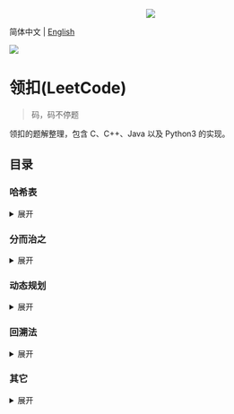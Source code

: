 <p align="center"><img src="https://leetcode.com/static/images/LeetCode_Sharing.png"></p>

简体中文 | [English](README_EN.md)

![](https://img.shields.io/badge/license-MIT-000000.svg?style=flat)

领扣(LeetCode)
=============
> 码，码不停题

领扣的题解整理，包含 C、C++、Java 以及 Python3 的实现。

## 目录
### 哈希表
<details>
<summary>展开</summary>

* :+1: [两数之和](Python3/0001._Two_Sum.py)
* :+1: [无重复字符的最长子串](Python3/0003._Longest_Substring_Without_Repeating_Characters.py)
    - 提示：滑动窗口。
* []()

</details>

### 分而治之
<details>
<summary>展开</summary>

* :+1: [寻找两个有序数组的中位数](Python3/0004._Median_of_Two_Sorted_Arrays.py) :trollface:
    - 提示：将奇、偶长度的数组合并成一种情况。
    - 进阶：除了分而治之，试想另外的解决方案。
* :+1: [合并K个排序链表](Python3/0023._Merge_k_Sorted_Lists.py) :trollface:
* []()

</details>

### 动态规划
<details>
<summary>展开</summary>

* :+1: [正则表达式匹配](Python3/0010._Regular_Expression_Matching.py) :trollface:
* :+1: [最长有效括号](Python3/0032._Longest_Valid_Parentheses.py) :trollface:
* []()

</details>

### 回溯法
<details>
<summary>展开</summary>

* :+1: [电话号码的字母组合](Python3/0017._Letter_Combinations_of_a_Phone_Number.py)
* :+1: [括号生成](Python3/0022._Generate_Parentheses.py)
* []()

</details>

### 其它
<details>
<summary>展开</summary>

* :+1: [两数相加](Python3/0002._Add_Two_Numbers.py)
    - 提示：设置虚拟结点。
* :+1: [最长回文子串](Python3/0005._Longest_Palindromic_Substring.py)
    - 提示：考虑奇、偶长度的子串。
* :+1: [盛最多水的容器](Python3/0011._Container_With_Most_Water.py)
    - 提示：设置两端点。
* :+1: [三数之和](Python3/0015._3Sum.py)
    - 提示：设置两端点。
* :+1: [删除链表的倒数第N个节点](Python3/0019._Remove_Nth_Node_From_End_of_List.py)
    - 进阶：限制只扫描一趟。
* :+1: [有效的括号](Python3/0020._Valid_Parentheses.py)
    - 提示：栈的应用。
* :+1: [合并两个有序链表](Python3/0021._Merge_Two_Sorted_Lists.py)
    - 提示：设置虚拟结点。
* :+1: [下一个排列](Python3/0031._Next_Permutation.py)
    - 提示：十四世纪数学天才**斯里尼瓦瑟·拉马努金**提出了*字典序的下一个排列*的算法。
* :+1: [搜索旋转排序数组](Python3/0033._Search_in_Rotated_Sorted_Array.py)
    - 提示：二分搜索，考虑 `target` 与 `nums[mid]` 是否在左或右的有序数组内。
* []()

</details>